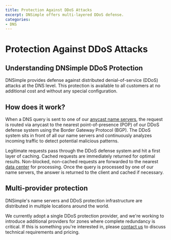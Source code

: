 ```yaml
---
title: Protection Against DDoS Attacks
excerpt: DNSimple offers multi-layered DDoS defense.
categories:
- DNS
---
```


# Protection Against DDoS Attacks

## Understanding DNSimple DDoS Protection

DNSimple provides defense against distributed denial-of-service (DDoS) attacks at the DNS level. This protection is available to all customers at no additional cost and without any special configuration.


## How does it work?

When a DNS query is sent to one of our [anycast name servers](/articles/dnsimple-nameservers/), the request is routed via anycast to the nearest point-of-presence (POP) of our DDoS defense system using the Border Gateway Protocol (BGP). The DDoS system sits in front of all our name servers and continuously analyzes incoming traffic to detect potential malicious patterns.

Legitimate requests pass through the DDoS defense system and hit a first layer of caching. Cached requests are immediately returned for optimal results. Non-blocked, non-cached requests are forwarded to the nearest [data center](/articles/anycast/) for processing. Once the query is processed by one of our name servers, the answer is returned to the client and cached if necessary.


## Multi-provider protection

DNSimple's name servers and DDoS protection infrastructure are distributed in multiple locations around the world.

We currently adopt a single DDoS protection provider, and we're working to introduce additional providers for zones where complete redundancy is critical. If this is something you're interested in, please [contact us](https://dnsimple.com/contact) to discuss technical requirements and pricing.
